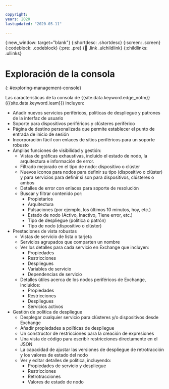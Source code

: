 ```yaml
---

copyright:
years: 2020
lastupdated: "2020-05-11"

---
```


{:new_window: target="blank"}
{:shortdesc: .shortdesc}
{:screen: .screen}
{:codeblock: .codeblock}
{:pre: .pre}
{:child: .link .ulchildlink}
{:childlinks: .ullinks}

# Exploración de la consola
{: #exploring-management-console}

Las características de la consola de {{site.data.keyword.edge_notm}}
({{site.data.keyword.ieam}}) incluyen:

* Añadir nuevos servicios periféricos, políticas de despliegue y patrones de la interfaz de usuario
* Soporte para dispositivos periféricos y clústeres periférico
* Página de destino personalizada que permite establecer el punto de entrada de inicio de sesión
* Incorporación fácil con enlaces de sitios periféricos para un soporte robusto
* Amplias funciones de visibilidad y gestión:
  * Vistas de gráficas exhaustivas, incluido el estado de nodo, la arquitectura e información de error.
  * Filtrado mejorado en el tipo de nodo: dispositivo o clúster
  * Nuevos iconos para nodos para definir su tipo (dispositivo o clúster) y para servicios para definir si
son para dispositivos, clústeres o ambos
  * Detalles de error con enlaces para soporte de resolución
  * Buscar y filtrar contenido por: 
    * Propietarios
    * Arquitectura 
    * Pulsaciones (por ejemplo, los últimos 10 minutos, hoy, etc.)
    * Estado de nodo (Activo, Inactivo, Tiene error, etc.)
    * Tipo de despliegue (política o patrón)
    * Tipo de nodo (dispositivo o clúster)
* Prestaciones de vista robustas
  * Vistas de servicio de lista o tarjeta
  * Servicios agrupados que comparten un nombre
  * Ver los detalles para cada servicio en Exchange que incluyen: 
    * Propiedades
    * Restricciones
    * Despliegues
    * Variables de servicio
    * Dependencias de servicio
  * Detalles útiles acerca de los nodos periféricos de Exchange, incluidos:
    * Propiedades
    * Restricciones 
    * Despliegues
    * Servicios activos  
* Gestión de política de despliegue
  * Desplegar cualquier servicio para clústeres y/o dispositivos desde Exchange
  * Añadir propiedades a políticas de despliegue
  * Un constructor de restricciones para la creación de expresiones 
  * Una vista de código para escribir restricciones directamente en el JSON
  * La capacidad de ajustar las versiones de despliegue de retrotracción y los valores de estado del nodo
  * Ver y editar detalles de política, incluyendo:
    * Propiedades de servicio y despliegue
    * Restricciones
    * Retrotracciones
    * Valores de estado de nodo
